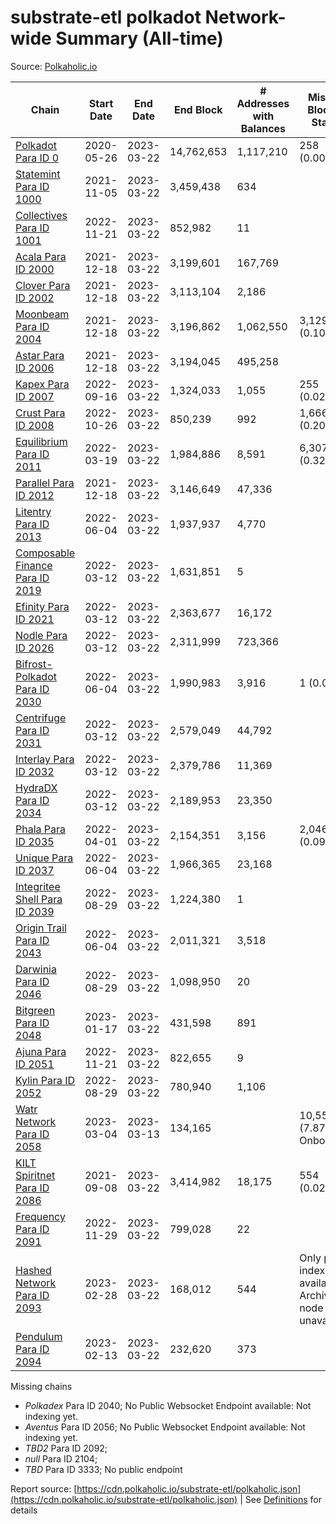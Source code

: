 # substrate-etl polkadot Network-wide Summary (All-time)

Source: [Polkaholic.io](https://polkaholic.io)


| Chain            | Start Date | End Date | End Block | # Addresses with Balances | Missing Blocks / Status |
| ---------------- | ---------- | ---------| --------- | ------------------------- | ----------------------- |
| [Polkadot Para ID 0](/polkadot/0-polkadot) | 2020-05-26 | 2023-03-22 | 14,762,653 |  1,117,210 | 258 (0.00%)  |
| [Statemint Para ID 1000](/polkadot/1000-statemint) | 2021-11-05 | 2023-03-22 | 3,459,438 |  634 |    |
| [Collectives Para ID 1001](/polkadot/1001-collectives) | 2022-11-21 | 2023-03-22 | 852,982 |  11 |    |
| [Acala Para ID 2000](/polkadot/2000-acala) | 2021-12-18 | 2023-03-22 | 3,199,601 |  167,769 |    |
| [Clover Para ID 2002](/polkadot/2002-clover) | 2021-12-18 | 2023-03-22 | 3,113,104 |  2,186 |    |
| [Moonbeam Para ID 2004](/polkadot/2004-moonbeam) | 2021-12-18 | 2023-03-22 | 3,196,862 |  1,062,550 | 3,129 (0.10%)  |
| [Astar Para ID 2006](/polkadot/2006-astar) | 2021-12-18 | 2023-03-22 | 3,194,045 |  495,258 |    |
| [Kapex Para ID 2007](/polkadot/2007-kapex) | 2022-09-16 | 2023-03-22 | 1,324,033 |  1,055 | 255 (0.02%)  |
| [Crust Para ID 2008](/polkadot/2008-crust) | 2022-10-26 | 2023-03-22 | 850,239 |  992 | 1,666 (0.20%)  |
| [Equilibrium Para ID 2011](/polkadot/2011-equilibrium) | 2022-03-19 | 2023-03-22 | 1,984,886 |  8,591 | 6,307 (0.32%)  |
| [Parallel Para ID 2012](/polkadot/2012-parallel) | 2021-12-18 | 2023-03-22 | 3,146,649 |  47,336 |    |
| [Litentry Para ID 2013](/polkadot/2013-litentry) | 2022-06-04 | 2023-03-22 | 1,937,937 |  4,770 |    |
| [Composable Finance Para ID 2019](/polkadot/2019-composable) | 2022-03-12 | 2023-03-22 | 1,631,851 |  5 |    |
| [Efinity Para ID 2021](/polkadot/2021-efinity) | 2022-03-12 | 2023-03-22 | 2,363,677 |  16,172 |    |
| [Nodle Para ID 2026](/polkadot/2026-nodle) | 2022-03-12 | 2023-03-22 | 2,311,999 |  723,366 |    |
| [Bifrost-Polkadot Para ID 2030](/polkadot/2030-bifrost-dot) | 2022-06-04 | 2023-03-22 | 1,990,983 |  3,916 | 1 (0.00%)  |
| [Centrifuge Para ID 2031](/polkadot/2031-centrifuge) | 2022-03-12 | 2023-03-22 | 2,579,049 |  44,792 |    |
| [Interlay Para ID 2032](/polkadot/2032-interlay) | 2022-03-12 | 2023-03-22 | 2,379,786 |  11,369 |    |
| [HydraDX Para ID 2034](/polkadot/2034-hydradx) | 2022-03-12 | 2023-03-22 | 2,189,953 |  23,350 |    |
| [Phala Para ID 2035](/polkadot/2035-phala) | 2022-04-01 | 2023-03-22 | 2,154,351 |  3,156 | 2,046 (0.09%)  |
| [Unique Para ID 2037](/polkadot/2037-unique) | 2022-06-04 | 2023-03-22 | 1,966,365 |  23,168 |    |
| [Integritee Shell Para ID 2039](/polkadot/2039-integritee-shell) | 2022-08-29 | 2023-03-22 | 1,224,380 |  1 |    |
| [Origin Trail Para ID 2043](/polkadot/2043-origintrail) | 2022-06-04 | 2023-03-22 | 2,011,321 |  3,518 |    |
| [Darwinia Para ID 2046](/polkadot/2046-darwinia) | 2022-08-29 | 2023-03-22 | 1,098,950 |  20 |    |
| [Bitgreen Para ID 2048](/polkadot/2048-bitgreen) | 2023-01-17 | 2023-03-22 | 431,598 |  891 |    |
| [Ajuna Para ID 2051](/polkadot/2051-ajuna) | 2022-11-21 | 2023-03-22 | 822,655 |  9 |    |
| [Kylin Para ID 2052](/polkadot/2052-kylin) | 2022-08-29 | 2023-03-22 | 780,940 |  1,106 |    |
| [Watr Network Para ID 2058](/polkadot/2058-watr) | 2023-03-04 | 2023-03-13 | 134,165 |   | 10,553 (7.87%) Onboarding |
| [KILT Spiritnet Para ID 2086](/polkadot/2086-kilt) | 2021-09-08 | 2023-03-22 | 3,414,982 |  18,175 | 554 (0.02%)  |
| [Frequency Para ID 2091](/polkadot/2091-frequency) | 2022-11-29 | 2023-03-22 | 799,028 |  22 |    |
| [Hashed Network Para ID 2093](/polkadot/2093-hashed) | 2023-02-28 | 2023-03-22 | 168,012 |  544 |   Only partial index available: Archive node unavailable |
| [Pendulum Para ID 2094](/polkadot/2094-pendulum) | 2023-02-13 | 2023-03-22 | 232,620 |  373 |    |

Missing chains


* *Polkadex* Para ID 2040; No Public Websocket Endpoint available: Not indexing yet.
* *Aventus* Para ID 2056; No Public Websocket Endpoint available: Not indexing yet.
* *TBD2* Para ID 2092; 
* *null* Para ID 2104; 
* *TBD* Para ID 3333; No public endpoint

Report source: [https://cdn.polkaholic.io/substrate-etl/polkaholic.json](https://cdn.polkaholic.io/substrate-etl/polkaholic.json) | See [Definitions](/DEFINITIONS.md) for details
